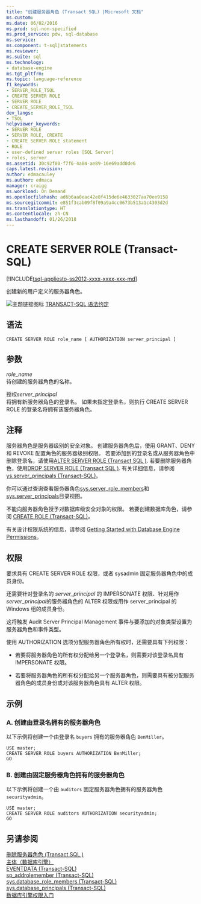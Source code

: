 ```yaml
---
title: "创建服务器角色 (Transact SQL) |Microsoft 文档"
ms.custom: 
ms.date: 06/02/2016
ms.prod: sql-non-specified
ms.prod_service: pdw, sql-database
ms.service: 
ms.component: t-sql|statements
ms.reviewer: 
ms.suite: sql
ms.technology:
- database-engine
ms.tgt_pltfrm: 
ms.topic: language-reference
f1_keywords:
- SERVER_ROLE_TSQL
- CREATE SERVER ROLE
- SERVER ROLE
- CREATE_SERVER_ROLE_TSQL
dev_langs:
- TSQL
helpviewer_keywords:
- SERVER ROLE
- SERVER ROLE, CREATE
- CREATE SERVER ROLE statement
- ROLE
- user-defined server roles [SQL Server]
- roles, server
ms.assetid: 30c92f80-f7f6-4a84-ae89-16e69add0de6
caps.latest.revision: 
author: edmacauley
ms.author: edmaca
manager: craigg
ms.workload: On Demand
ms.openlocfilehash: ad6b6aa0eac42e8f415de6e4633027aa70ee9158
ms.sourcegitcommit: e851f3cab09f8f09a9a4cc0673b513a1c4303d2d
ms.translationtype: HT
ms.contentlocale: zh-CN
ms.lasthandoff: 01/26/2018
---
```

# <a name="create-server-role-transact-sql"></a>CREATE SERVER ROLE (Transact-SQL)
[!INCLUDE[tsql-appliesto-ss2012-xxxx-xxxx-xxx-md](../../includes/tsql-appliesto-ss2012-xxxx-xxxx-xxx-md.md)]

  创建新的用户定义的服务器角色。  
  
 ![主题链接图标](../../database-engine/configure-windows/media/topic-link.gif "主题链接图标") [TRANSACT-SQL 语法约定](../../t-sql/language-elements/transact-sql-syntax-conventions-transact-sql.md)  
  
## <a name="syntax"></a>语法  
  
```  
CREATE SERVER ROLE role_name [ AUTHORIZATION server_principal ]  
```  
  
## <a name="arguments"></a>参数  
 *role_name*  
 待创建的服务器角色的名称。  
  
 授权*server_principal*  
 将拥有新服务器角色的登录名。 如果未指定登录名，则执行 CREATE SERVER ROLE 的登录名将拥有该服务器角色。  
  
## <a name="remarks"></a>注释  
 服务器角色是服务器级别的安全对象。 创建服务器角色后，使用 GRANT、DENY 和 REVOKE 配置角色的服务器级别权限。 若要添加到的登录名或从服务器角色中删除登录名，请使用[ALTER SERVER ROLE &#40;Transact SQL &#41;](../../t-sql/statements/alter-server-role-transact-sql.md). 若要删除服务器角色，使用[DROP SERVER ROLE &#40;Transact SQL &#41;](../../t-sql/statements/drop-server-role-transact-sql.md). 有关详细信息，请参阅 [ys.server_principals (Transact-SQL)](../../relational-databases/system-catalog-views/sys-server-principals-transact-sql.md)。  
  
 你可以通过查询查看服务器角色[sys.server_role_members](../../relational-databases/system-catalog-views/sys-server-role-members-transact-sql.md)和[sys.server_principals](../../relational-databases/system-catalog-views/sys-server-principals-transact-sql.md)目录视图。  
  
 不能向服务器角色授予对数据库级安全对象的权限。 若要创建数据库角色，请参阅 [CREATE ROLE (Transact-SQL)](../../t-sql/statements/create-role-transact-sql.md)。  
  
 有关设计权限系统的信息，请参阅 [Getting Started with Database Engine Permissions](../../relational-databases/security/authentication-access/getting-started-with-database-engine-permissions.md)。  
  
## <a name="permissions"></a>权限  
 要求具有 CREATE SERVER ROLE 权限，或者 sysadmin 固定服务器角色中的成员身份。  
  
 还需要针对登录名的 *server_principal* 的 IMPERSONATE 权限、针对用作 *server_principal*的服务器角色的 ALTER 权限或用作 server_principal 的 Windows 组的成员身份。  
  
 这将触发 Audit Server Principal Management 事件与要添加的对象类型设置为服务器角色和事件类型。  
  
 使用 AUTHORIZATION 选项分配服务器角色所有权时，还需要具有下列权限：  
  
-   若要将服务器角色的所有权分配给另一个登录名，则需要对该登录名具有 IMPERSONATE 权限。  
  
-   若要将服务器角色的所有权分配给另一个服务器角色，则需要具有被分配服务器角色的成员身份或对该服务器角色具有 ALTER 权限。  
  
## <a name="examples"></a>示例  
  
### <a name="a-creating-a-server-role-that-is-owned-by-a-login"></a>A. 创建由登录名拥有的服务器角色  
 以下示例将创建一个由登录名 `buyers` 拥有的服务器角色 `BenMiller`。  
  
```  
USE master;  
CREATE SERVER ROLE buyers AUTHORIZATION BenMiller;  
GO  
```  
  
### <a name="b-creating-a-server-role-that-is-owned-by-a-fixed-server-role"></a>B. 创建由固定服务器角色拥有的服务器角色  
 以下示例将创建一个由 `auditors` 固定服务器角色拥有的服务器角色 `securityadmin`。  
  
```  
USE master;  
CREATE SERVER ROLE auditors AUTHORIZATION securityadmin;  
GO  
```  
  
## <a name="see-also"></a>另请参阅  
 [删除服务器角色 &#40;Transact SQL &#41;](../../t-sql/statements/drop-server-role-transact-sql.md)   
 [主体（数据库引擎）](../../relational-databases/security/authentication-access/principals-database-engine.md)   
 [EVENTDATA (Transact-SQL)](../../t-sql/functions/eventdata-transact-sql.md)   
 [sp_addrolemember (Transact-SQL)](../../relational-databases/system-stored-procedures/sp-addrolemember-transact-sql.md)   
 [sys.database_role_members (Transact-SQL)](../../relational-databases/system-catalog-views/sys-database-role-members-transact-sql.md)   
 [sys.database_principals (Transact-SQL)](../../relational-databases/system-catalog-views/sys-database-principals-transact-sql.md)   
 [数据库引擎权限入门](../../relational-databases/security/authentication-access/getting-started-with-database-engine-permissions.md)  
  
  
